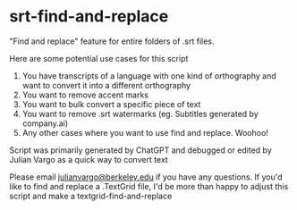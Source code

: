 # srt-find-and-replace
"Find and replace" feature for entire folders of .srt files.

Here are some potential use cases for this script

1) You have transcripts of a language with one kind of orthography and want to convert it into a different orthography
2) You want to remove accent marks
3) You want to bulk convert a specific piece of text
4) You want to remove .srt watermarks (eg. Subtitles generated by company.ai)
5) Any other cases where you want to use find and replace. Woohoo!

Script was primarily generated by ChatGPT and debugged or edited by Julian Vargo as a quick way to convert text

Please email julianvargo@berkeley.edu if you have any questions.
If you'd like to find and replace a .TextGrid file, I'd be more than happy to adjust this script and make a textgrid-find-and-replace
